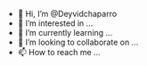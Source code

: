 - 👋 Hi, I’m @Deyvidchaparro
- 👀 I’m interested in ...
- 🌱 I’m currently learning ...
- 💞️ I’m looking to collaborate on ...
- 📫 How to reach me ...

<!---
Deyvidchaparro/Deyvidchaparro is a ✨ special ✨ repository because its `README.md` (this file) appears on your GitHub profile.
You can click the Preview link to take a look at your changes.
--->
